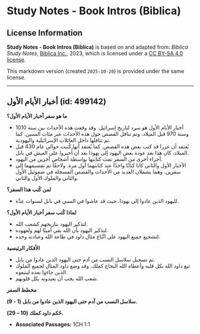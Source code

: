 # Study Notes - Book Intros (Biblica)

## License Information

**Study Notes - Book Intros (Biblica)** is based on and adapted from: _Biblica Study Notes_, [Biblica Inc.](https://www.biblica.com/), 2023, which is licensed under a [CC BY-SA 4.0 license](https://creativecommons.org/licenses/by-sa/4.0/legalcode.en).

This markdown version (created `2025-10-20`) is provided under the same license.



--------------------------------

## أخبار الأيام الأول (id: 499142)

**ما هو سفر أخبار الأيام الأول؟**

* أخبار الأيام الأول هو سرد لتاريخ إسرائيل. وقد وقعت هذه الأحداث بين سنة 1010 وسنة 970 قبل الميلاد. وتم تناقل القصص حول هذه الأحداث عبر مئات السنين. كما تم تناقلها داخل العائلات الإسرائيلية واليهودية.
* يُعتقد أن عزرا قد كتب بعض هذه القصص. كما يُعتقد أنها كُتبت حوالي عام 430 قبل الميلاد. كان هذا بعد عودة بعض اليهود إلى يهوذا بعد أن أُجبروا على العيش في بابل.
* أجزاء أخرى من السفر تمت كتابتها بواسطة أشخاص آخرين من اليهود.
* الأخبار الأول والثاني كانا كتابًا واحدًا عند كتابتهما أول مرة. ولاحقًا تم تقسيمهما إلى سفرين. وهما يشملان العديد من الأحداث والقصص المسجلة في صموئيل الأول والثاني والملوك الأول والثاني.

**لمن كُتب هذا السفر؟**

* لليهود الذين عادوا إلى يهوذا. حيث قد عاشوا في السبي في بابل لسنوات عِدَّة.

**لماذا كُتب سفر أخبار الأيام الأول؟**

* لتذكير اليهود بتاريخهم كشعب الله.
* لتذكير اليهود بأن الله بقي أمينًا لهم ولعهوده.
* لتشجيع جميع اليهود على اتِّبَاع مثال داود في طاعة الله وعبادته وحده.

**الأفكار الرئيسية**

* تم تسجيل سلاسل النسب من آدم حتى اليهود الذين عادوا من بابل.
* تبع داود الله بكل قلبه وأعطاه الله النجاح كملك. وقد وضع داود المثال لجميع الملوك الذين جاءوا بعده ليتبعوه.
* شعب الله يجب أن يعبدونه بكل قلوبهم.

**مخطط السفر**

**سلاسل النسب من آدم حتى اليهود الذين عادوا من بابل (1 \- 9\).**

**حُكم داود كملك (10 – 29\).**

* **Associated Passages:** 1CH 1:1


